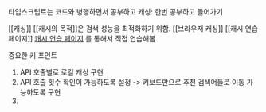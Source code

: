 타입스크립트는 코드와 병행하면서 공부하고 
캐싱: 한번 공부하고 들어가기 

[[캐싱]]
[[캐시의 목적]]은 검색 성능을 최적화하기 위함.
[[브라우저 캐싱]]
[[캐시 연습 페이지]]
[캐시 연습 페이지](https://web.dev/codelab-http-cache/)   를 통해서 직접 연습해봄


중요한 키 포인트 
1. API 호출별로 로컬 캐싱 구현
2. API 호출 횟수 확인이 가능하도록 설정 ->  키보드만으로 추천 검색어들로 이동 가능하도록 구현
3. 


